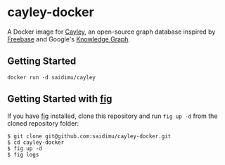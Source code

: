 cayley-docker
=============

A Docker image for [Cayley](https://github.com/google/cayley), an open-source graph database inspired by [Freebase](http://freebase.com) and Google's [Knowledge Graph](http://www.google.com/insidesearch/features/search/knowledge.html).

## Getting Started

```
docker run -d saidimu/cayley
```

## Getting Started with [fig](http://www.fig.sh/)

If you have [fig](http://www.fig.sh/) installed, clone this repository and run `fig up -d` from the cloned repository folder:
```
$ git clone git@github.com:saidimu/cayley-docker.git
$ cd cayley-docker
$ fig up -d
$ fig logs
```

